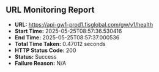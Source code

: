 ## URL Monitoring Report

- **URL:** https://api-gw1-prod1.fisglobal.com/gw/v1/health
- **Start Time:** 2025-05-25T08:57:36.530416
- **End Time:** 2025-05-25T08:57:37.000536
- **Total Time Taken:** 0.47012 seconds
- **HTTP Status Code:** 200
- **Status:** Success
- **Failure Reason:** N/A
